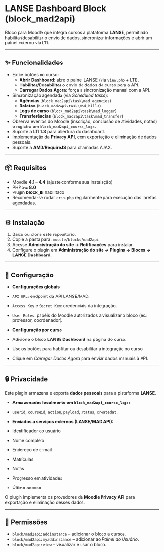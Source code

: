 # LANSE Dashboard Block (block_mad2api)

Bloco para Moodle que integra cursos à plataforma **LANSE**, permitindo habilitar/desabilitar o envio de dados, sincronizar informações e abrir um painel externo via LTI.

---

## ✨ Funcionalidades

- Exibe botões no curso:
  - **Abrir Dashboard**: abre o painel LANSE (via `view.php` + LTI).
  - **Habilitar/Desabilitar** o envio de dados do curso para a API.
  - **Carregar Dados Agora**: força a sincronização manual com a API.
- Sincronização agendada (via *Scheduled tasks*):
  - **Agências** (`block_mad2api\task\mad_agencies`)
  - **Boletos** (`block_mad2api\task\mad_bills`)
  - **Logs de curso** (`block_mad2api\task\mad_logger`)
  - **Transferências** (`block_mad2api\task\mad_transfer`)
- Observa eventos do Moodle (inscrição, conclusão de atividades, notas) e registra em `block_mad2api_course_logs`.
- Suporte a **LTI 1.3** para abertura do dashboard.
- Implementação da **Privacy API**, com exportação e eliminação de dados pessoais.
- Suporte a **AMD/RequireJS** para chamadas AJAX.

---

## 📦 Requisitos

- Moodle **4.1 – 4.4** (ajuste conforme sua instalação)
- PHP **>= 8.0**
- Plugin **block_lti** habilitado
- Recomenda-se rodar `cron.php` regularmente para execução das tarefas agendadas.

---

## ⚙️ Instalação

1. Baixe ou clone este repositório.
2. Copie a pasta para: `moodle/blocks/mad2api`
3. Acesse **Administração do site → Notificações** para instalar.  
4. Configure o plugin em **Administração do site → Plugins → Blocos → LANSE Dashboard**.

---

## 🔧 Configuração

- **Configurações globais**  
- `API URL`: endpoint da API LANSE/MAD.  
- `Access Key` e `Secret Key`: credenciais da integração.  
- `User Roles`: papéis do Moodle autorizados a visualizar o bloco (ex.: professor, coordenador).  

- **Configuração por curso**  
- Adicione o bloco **LANSE Dashboard** na página do curso.  
- Use os botões para habilitar ou desabilitar a integração no curso.  
- Clique em *Carregar Dados Agora* para enviar dados manuais à API.

---

## 🔒 Privacidade

Este plugin armazena e exporta **dados pessoais** para a plataforma **LANSE**.

- **Armazenados localmente em `block_mad2api_course_logs`:**
- `userid`, `courseid`, `action`, `payload`, `status`, `createdat`.

- **Enviados a serviços externos (LANSE/MAD API):**
- Identificador do usuário  
- Nome completo  
- Endereço de e-mail  
- Matrículas  
- Notas  
- Progresso em atividades  
- Último acesso  

O plugin implementa os provedores da **Moodle Privacy API** para exportação e eliminação desses dados.

---

## 🔐 Permissões

- `block/mad2api:addinstance` – adicionar o bloco a cursos.  
- `block/mad2api:myaddinstance` – adicionar ao *Painel do Usuário*.  
- `block/mad2api:view` – visualizar e usar o bloco.
